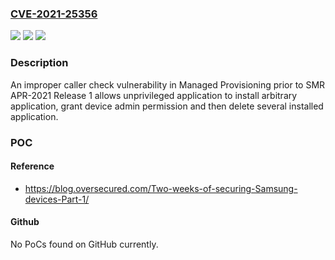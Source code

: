 ### [CVE-2021-25356](https://cve.mitre.org/cgi-bin/cvename.cgi?name=CVE-2021-25356)
![](https://img.shields.io/static/v1?label=Product&message=Samsung%20Mobile%20Devices&color=blue)
![](https://img.shields.io/static/v1?label=Version&message=O(8.x)%2C%20P(9.0)%2C%20Q(10.0)%2C%20R(11.0)%3C%20SMR%20APR-2021%20Release%201%20&color=brighgreen)
![](https://img.shields.io/static/v1?label=Vulnerability&message=CWE-20%3A%20Improper%20Input%20Validation&color=brighgreen)

### Description

An improper caller check vulnerability in Managed Provisioning prior to SMR APR-2021 Release 1 allows unprivileged application to install arbitrary application, grant device admin permission and then delete several installed application.

### POC

#### Reference
- https://blog.oversecured.com/Two-weeks-of-securing-Samsung-devices-Part-1/

#### Github
No PoCs found on GitHub currently.

